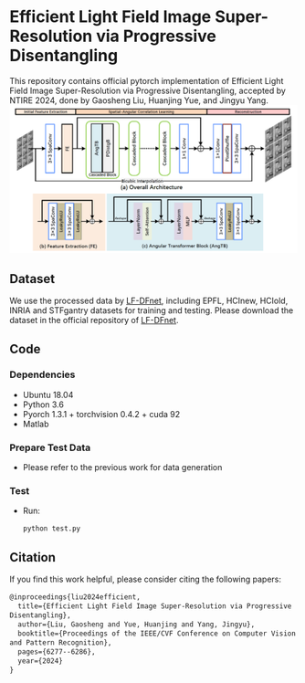 # Efficient Light Field Image Super-Resolution via Progressive Disentangling

This repository contains official pytorch implementation of Efficient Light Field Image Super-Resolution via Progressive Disentangling, accepted by NTIRE 2024, done by Gaosheng Liu, Huanjing Yue, and Jingyu Yang.
![Network](https://github.com/GaoshengLiu/PDistgNet/blob/main/fig/PDistgNet.png)  

## Dataset
We use the processed data by [LF-DFnet](https://ieeexplore.ieee.org/stamp/stamp.jsp?tp=&arnumber=9286855), including EPFL, HCInew, HCIold, INRIA and STFgantry datasets for training and testing. Please download the dataset in the official repository of [LF-DFnet](https://github.com/YingqianWang/LF-DFnet).
## Code
### Dependencies
* Ubuntu 18.04
* Python 3.6
* Pyorch 1.3.1 + torchvision 0.4.2 + cuda 92
* Matlab
### Prepare Test Data
* Please refer to the previous work for data generation
### Test
* Run:
  ```python
  python test.py

## Citation
If you find this work helpful, please consider citing the following papers:<br> 
```Citation
@inproceedings{liu2024efficient,
  title={Efficient Light Field Image Super-Resolution via Progressive Disentangling},
  author={Liu, Gaosheng and Yue, Huanjing and Yang, Jingyu},
  booktitle={Proceedings of the IEEE/CVF Conference on Computer Vision and Pattern Recognition},
  pages={6277--6286},
  year={2024}
}
```


